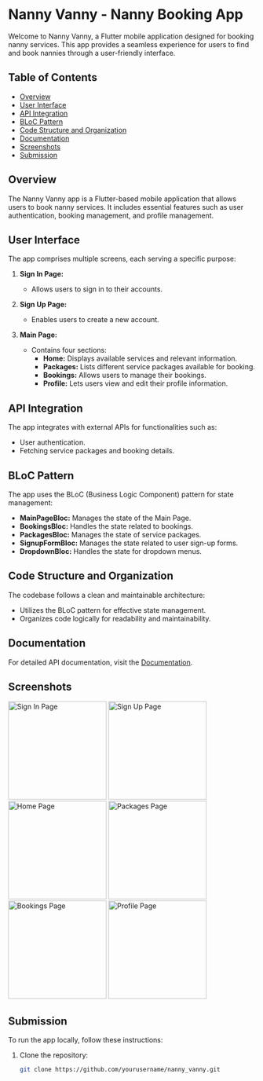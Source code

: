 # Nanny Vanny - Nanny Booking App

Welcome to Nanny Vanny, a Flutter mobile application designed for booking nanny services. This app provides a seamless experience for users to find and book nannies through a user-friendly interface.

## Table of Contents

- [Overview](#overview)
- [User Interface](#user-interface)
- [API Integration](#api-integration)
- [BLoC Pattern](#bloc-pattern)
- [Code Structure and Organization](#code-structure-and-organization)
- [Documentation](#documentation)
- [Screenshots](#screenshots)
- [Submission](#submission)

## Overview

The Nanny Vanny app is a Flutter-based mobile application that allows users to book nanny services. It includes essential features such as user authentication, booking management, and profile management.

## User Interface

The app comprises multiple screens, each serving a specific purpose:

1. **Sign In Page:**
    - Allows users to sign in to their accounts.

2. **Sign Up Page:**
    - Enables users to create a new account.

3. **Main Page:**
    - Contains four sections:
        - **Home:** Displays available services and relevant information.
        - **Packages:** Lists different service packages available for booking.
        - **Bookings:** Allows users to manage their bookings.
        - **Profile:** Lets users view and edit their profile information.

## API Integration

The app integrates with external APIs for functionalities such as:

- User authentication.
- Fetching service packages and booking details.

## BLoC Pattern

The app uses the BLoC (Business Logic Component) pattern for state management:

- **MainPageBloc:** Manages the state of the Main Page.
- **BookingsBloc:** Handles the state related to bookings.
- **PackagesBloc:** Manages the state of service packages.
- **SignupFormBloc:** Manages the state related to user sign-up forms.
- **DropdownBloc:** Handles the state for dropdown menus.

## Code Structure and Organization

The codebase follows a clean and maintainable architecture:
- Utilizes the BLoC pattern for effective state management.
- Organizes code logically for readability and maintainability.

## Documentation

For detailed API documentation, visit the [Documentation](http://htmlpreview.github.io/?https://github.com/jsonyung/nannyvanny/blob/master/doc/api/index.html).

## Screenshots

<img src="/screenshots/sign_in.jpg" alt="Sign In Page" width="200"/>
<img src="/screenshots/sign_up.jpg" alt="Sign Up Page" width="200"/>
<img src="/screenshots/home.jpg" alt="Home Page" width="200"/>
<img src="/screenshots/packages.jpg" alt="Packages Page" width="200"/>
<img src="/screenshots/bookings.jpg" alt="Bookings Page" width="200"/>
<img src="/screenshots/profile.jpg" alt="Profile Page" width="200"/>

## Submission

To run the app locally, follow these instructions:

1. Clone the repository:

   ```bash
   git clone https://github.com/yourusername/nanny_vanny.git
